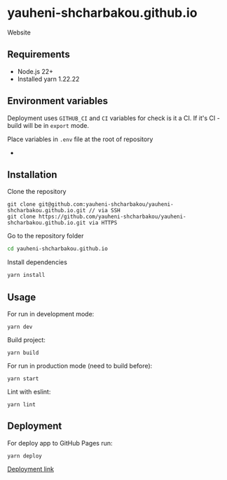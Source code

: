 # yauheni-shcharbakou.github.io

Website

## Requirements

- Node.js 22+
- Installed yarn 1.22.22

## Environment variables

Deployment uses `GITHUB_CI` and `CI` variables for check is it a CI. If it's CI - build will be in `export` mode.

Place variables in `.env` file at the root of repository

- 

## Installation

Clone the repository

```shell
git clone git@github.com:yauheni-shcharbakou/yauheni-shcharbakou.github.io.git // via SSH
git clone https://github.com/yauheni-shcharbakou/yauheni-shcharbakou.github.io.git via HTTPS
```

Go to the repository folder

```bash
cd yauheni-shcharbakou.github.io
```

Install dependencies

```bash
yarn install
```

## Usage

For run in development mode:

```shell
yarn dev
```

Build project:

```shell
yarn build
```

For run in production mode (need to build before):

```shell
yarn start
```

Lint with eslint:

```shell
yarn lint
```

## Deployment

For deploy app to GitHub Pages run:

```shell
yarn deploy
```

[Deployment link](https://yauheni-shcharbakou.github.io)

